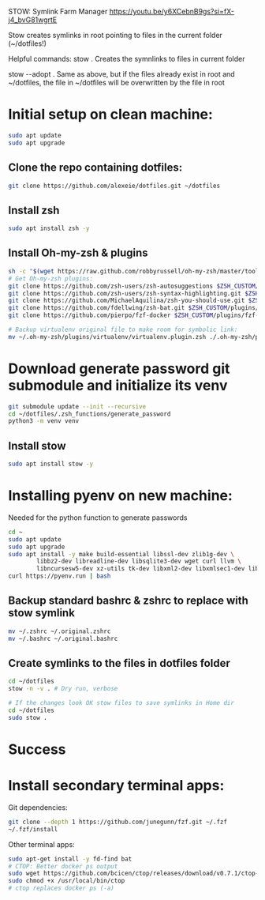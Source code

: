 
STOW: Symlink Farm Manager
https://youtu.be/y6XCebnB9gs?si=fX-j4_bvG81wgrtE

Stow creates symlinks in root pointing to files in the current folder (~/dotfiles!)

Helpful commands:
stow .
	Creates the symnlinks to files in current folder

stow --adopt .
	Same as above, but if the files already exist in root and ~/dotfiles, 
	the file in ~/dotfiles will be overwritten by the file in root

# Initial setup on clean machine:
```bash
sudo apt update
sudo apt upgrade
```

## Clone the repo containing dotfiles:
```bash
git clone https://github.com/alexeie/dotfiles.git ~/dotfiles
```

## Install zsh
```bash
sudo apt install zsh -y
```

## Install Oh-my-zsh & plugins
```bash
sh -c "$(wget https://raw.github.com/robbyrussell/oh-my-zsh/master/tools/install.sh -O -)"
# Get Oh-my-zsh plugins:
git clone https://github.com/zsh-users/zsh-autosuggestions $ZSH_CUSTOM/plugins/zsh-autosuggestions  
git clone https://github.com/zsh-users/zsh-syntax-highlighting.git $ZSH_CUSTOM/plugins/zsh-syntax-highlighting
git clone https://github.com/MichaelAquilina/zsh-you-should-use.git $ZSH_CUSTOM/plugins/you-should-use
git clone https://github.com/fdellwing/zsh-bat.git $ZSH_CUSTOM/plugins/zsh-bat
git clone https://github.com/pierpo/fzf-docker $ZSH_CUSTOM/plugins/fzf-docker

# Backup virtualenv original file to make room for symbolic link:
mv ~/.oh-my-zsh/plugins/virtualenv/virtualenv.plugin.zsh ./.oh-my-zsh/plugins/virtualenv/virtualenv.plugin.zsh.bak 
```

# Download generate password git submodule and initialize its venv
```bash
git submodule update --init --recursive
cd ~/dotfiles/.zsh_functions/generate_password
python3 -m venv venv
```

## Install stow
```bash
sudo apt install stow -y
```

# Installing pyenv on new machine:
Needed for the python function to generate passwords
```bash
cd ~
sudo apt update
sudo apt upgrade
sudo apt install -y make build-essential libssl-dev zlib1g-dev \
        libbz2-dev libreadline-dev libsqlite3-dev wget curl llvm \
        libncursesw5-dev xz-utils tk-dev libxml2-dev libxmlsec1-dev libffi-dev liblzma-dev
curl https://pyenv.run | bash
```

## Backup standard bashrc & zshrc to replace with stow symlink
```bash
mv ~/.zshrc ~/.original.zshrc  
mv ~/.bashrc ~/.original.bashrc  
```

## Create symlinks to the files in dotfiles folder
```bash
cd ~/dotfiles  
stow -n -v . # Dry run, verbose

# If the changes look OK stow files to save symlinks in Home dir   
cd ~/dotfiles
sudo stow .
```

# Success

# Install secondary terminal apps:
Git dependencies:
```bash
git clone --depth 1 https://github.com/junegunn/fzf.git ~/.fzf
~/.fzf/install
```

Other terminal apps:
```bash
sudo apt-get install -y fd-find bat
# CTOP: Better docker ps output
sudo wget https://github.com/bcicen/ctop/releases/download/v0.7.1/ctop-0.7.1-linux-amd64  -O /usr/local/bin/ctop
sudo chmod +x /usr/local/bin/ctop
# ctop replaces docker ps (-a)
```
